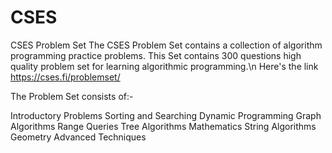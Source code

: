 # CSES
CSES Problem Set
The CSES Problem Set contains a collection of algorithm programming practice problems.
This Set contains 300 questions high quality problem set for learning algorithmic programming.\n
Here's the link 
https://cses.fi/problemset/

The Problem Set consists of:-

Introductory Problems
Sorting and Searching
Dynamic Programming
Graph Algorithms
Range Queries
Tree Algorithms
Mathematics
String Algorithms
Geometry
Advanced Techniques
